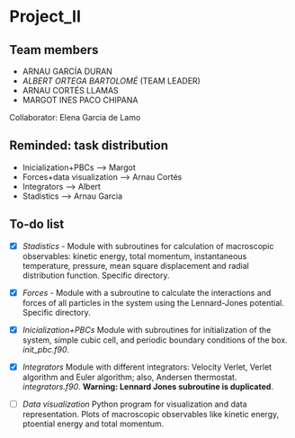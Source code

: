 # Project_II

## Team members

* ARNAU GARCÍA DURAN
* *ALBERT ORTEGA BARTOLOMÉ* (TEAM LEADER)
* ARNAU CORTÉS LLAMAS
* MARGOT INES PACO CHIPANA

Collaborator: Elena Garcia de Lamo

## Reminded: task distribution

* Inicialization+PBCs --> Margot
* Forces+data visualization --> Arnau Cortés
* Integrators --> Albert
* Stadistics --> Arnau Garcia

## To-do list

- [x] *Stadistics* - Module with subroutines for calculation of macroscopic observables: kinetic energy, total momentum, instantaneous temperature, pressure, mean square displacement and radial distribution function. Specific directory.
- [x] *Forces* - Module with a subroutine to calculate the interactions and forces of all particles in the system using the Lennard-Jones potential. Specific directory.
- [x] *Inicialization+PBCs* Module with subroutines for initialization of the system, simple cubic cell, and periodic boundary conditions of the box. *init_pbc.f90*.
- [x] *Integrators* Module with different integrators: Velocity Verlet, Verlet algorithm and Euler algorithm; also, Andersen thermostat. *integrators.f90*. **Warning: Lennard Jones subroutine is duplicated**.
- [ ] *Data visualization* Python program for visualization and data representation. Plots of macroscopic observables like kinetic energy, ptoential energy and total momentum.

